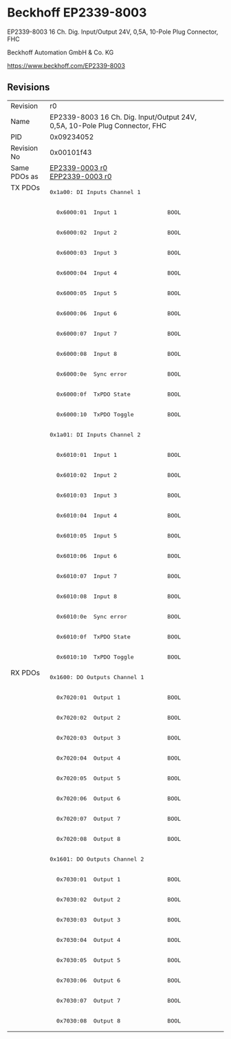 # Beckhoff EP2339-8003

EP2339-8003 16 Ch. Dig. Input/Output 24V, 0,5A, 10-Pole Plug Connector, FHC

Beckhoff Automation GmbH & Co. KG

https://www.beckhoff.com/EP2339-8003

## Revisions
<table>
<tr >
<td>Revision</td>
<td>r0</td>
</tr>
<tr >
<td>Name</td>
<td>EP2339-8003 16 Ch. Dig. Input/Output 24V, 0,5A, 10-Pole Plug Connector, FHC</td>
</tr>
<tr >
<td>PID</td>
<td>0x09234052</td>
</tr>
<tr >
<td>Revision No</td>
<td>0x00101f43</td>
</tr>
<tr >
<td>Same PDOs as</td>
<td><a href="EP2339-0003">EP2339-0003 r0</a><br/><a href="EPP2339-0003">EPP2339-0003 r0</a></td>
</tr>
<tr class="txpdo pdosection">
<td rowspan=24 valign=top>TX PDOs</td>
<td><pre>0x1a00: DI Inputs Channel 1</pre></td>
<td></td>
</tr>
<tr class="txpdo">
<td><pre>  0x6000:01  Input 1               BOOL</pre></td>
</tr>
<tr class="txpdo">
<td><pre>  0x6000:02  Input 2               BOOL</pre></td>
</tr>
<tr class="txpdo">
<td><pre>  0x6000:03  Input 3               BOOL</pre></td>
</tr>
<tr class="txpdo">
<td><pre>  0x6000:04  Input 4               BOOL</pre></td>
</tr>
<tr class="txpdo">
<td><pre>  0x6000:05  Input 5               BOOL</pre></td>
</tr>
<tr class="txpdo">
<td><pre>  0x6000:06  Input 6               BOOL</pre></td>
</tr>
<tr class="txpdo">
<td><pre>  0x6000:07  Input 7               BOOL</pre></td>
</tr>
<tr class="txpdo">
<td><pre>  0x6000:08  Input 8               BOOL</pre></td>
</tr>
<tr class="txpdo">
<td><pre>  0x6000:0e  Sync error            BOOL</pre></td>
</tr>
<tr class="txpdo">
<td><pre>  0x6000:0f  TxPDO State           BOOL</pre></td>
</tr>
<tr class="txpdo">
<td><pre>  0x6000:10  TxPDO Toggle          BOOL</pre></td>
</tr>
<tr class="txpdo pdosection">
<td><pre>0x1a01: DI Inputs Channel 2</pre></td>
</tr>
<tr class="txpdo">
<td><pre>  0x6010:01  Input 1               BOOL</pre></td>
</tr>
<tr class="txpdo">
<td><pre>  0x6010:02  Input 2               BOOL</pre></td>
</tr>
<tr class="txpdo">
<td><pre>  0x6010:03  Input 3               BOOL</pre></td>
</tr>
<tr class="txpdo">
<td><pre>  0x6010:04  Input 4               BOOL</pre></td>
</tr>
<tr class="txpdo">
<td><pre>  0x6010:05  Input 5               BOOL</pre></td>
</tr>
<tr class="txpdo">
<td><pre>  0x6010:06  Input 6               BOOL</pre></td>
</tr>
<tr class="txpdo">
<td><pre>  0x6010:07  Input 7               BOOL</pre></td>
</tr>
<tr class="txpdo">
<td><pre>  0x6010:08  Input 8               BOOL</pre></td>
</tr>
<tr class="txpdo">
<td><pre>  0x6010:0e  Sync error            BOOL</pre></td>
</tr>
<tr class="txpdo">
<td><pre>  0x6010:0f  TxPDO State           BOOL</pre></td>
</tr>
<tr class="txpdo">
<td><pre>  0x6010:10  TxPDO Toggle          BOOL</pre></td>
</tr>
<tr class="rxpdo pdosection">
<td rowspan=18 valign=top>RX PDOs</td>
<td><pre>0x1600: DO Outputs Channel 1</pre></td>
<td></td>
</tr>
<tr class="rxpdo">
<td><pre>  0x7020:01  Output 1              BOOL</pre></td>
</tr>
<tr class="rxpdo">
<td><pre>  0x7020:02  Output 2              BOOL</pre></td>
</tr>
<tr class="rxpdo">
<td><pre>  0x7020:03  Output 3              BOOL</pre></td>
</tr>
<tr class="rxpdo">
<td><pre>  0x7020:04  Output 4              BOOL</pre></td>
</tr>
<tr class="rxpdo">
<td><pre>  0x7020:05  Output 5              BOOL</pre></td>
</tr>
<tr class="rxpdo">
<td><pre>  0x7020:06  Output 6              BOOL</pre></td>
</tr>
<tr class="rxpdo">
<td><pre>  0x7020:07  Output 7              BOOL</pre></td>
</tr>
<tr class="rxpdo">
<td><pre>  0x7020:08  Output 8              BOOL</pre></td>
</tr>
<tr class="rxpdo pdosection">
<td><pre>0x1601: DO Outputs Channel 2</pre></td>
</tr>
<tr class="rxpdo">
<td><pre>  0x7030:01  Output 1              BOOL</pre></td>
</tr>
<tr class="rxpdo">
<td><pre>  0x7030:02  Output 2              BOOL</pre></td>
</tr>
<tr class="rxpdo">
<td><pre>  0x7030:03  Output 3              BOOL</pre></td>
</tr>
<tr class="rxpdo">
<td><pre>  0x7030:04  Output 4              BOOL</pre></td>
</tr>
<tr class="rxpdo">
<td><pre>  0x7030:05  Output 5              BOOL</pre></td>
</tr>
<tr class="rxpdo">
<td><pre>  0x7030:06  Output 6              BOOL</pre></td>
</tr>
<tr class="rxpdo">
<td><pre>  0x7030:07  Output 7              BOOL</pre></td>
</tr>
<tr class="rxpdo">
<td><pre>  0x7030:08  Output 8              BOOL</pre></td>
</tr>
</table>

